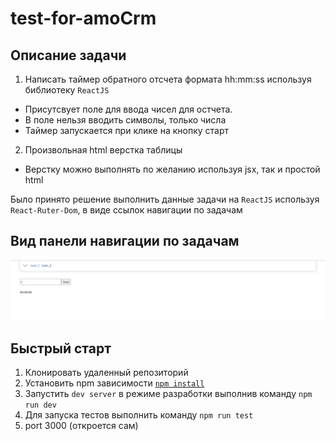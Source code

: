 # test-for-amoCrm

## Описание задачи

1. Написать таймер обратного отсчета формата hh:mm:ss используя библиотеку `ReactJS`
  - Присутсвует поле для ввода чисел для остчета.
  - В поле нельзя вводить символы, только числа
  - Таймер запускается при клике на кнопку старт

2. Произвольная html верстка таблицы 
  - Верстку можно выполнять по желанию используя jsx, так и простой html

  Было принято решение выполнить данные задачи на `ReactJS` используя `React-Ruter-Dom`, в виде ссылок навигации по задачам
  
## Вид панели навигации по задачам
 ![Вид панели навигации по задачам](https://github.com/OlegLuppov/test-for-amo-crm/blob/master/public/img/scrishots/nav-panel.png)

## Быстрый старт

1. Клонировать удаленный репозиторий
2. Установить npm зависимости [`npm install`](https://docs.npmjs.com/cli/install)
3. Запустить `dev server` в режиме разработки выполнив команду `npm run dev`
4. Для запуска тестов выполнить команду `npm run test`
5. port 3000 (откроется сам)

   


